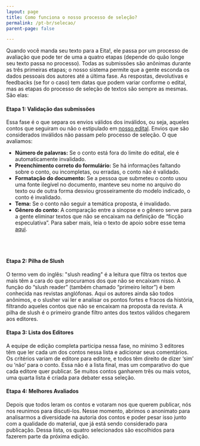 ```yaml
---
layout: page
title: Como funciona o nosso processo de seleção?
permalink: /pt-br/selecao/
parent-page: false

---
```


Quando você manda seu texto para a Eita!, ele passa por um processo de avaliação que pode ter de uma a quatro etapas (depende do quão longe seu texto passa no processo). Todas as submissões são anônimas durante as três primeiras etapas; o nosso sistema permite que a gente esconda os dados pessoais dos autores até a última fase.
As respostas, devolutivas e feedbacks (se for o caso) tem datas que podem variar conforme o edital, mas as etapas do processo de seleção de textos são sempre as mesmas. São elas:

#### **Etapa 1: Validação das submissões**
Essa fase é o que separa os envios válidos dos inválidos, ou seja, aqueles contos que seguiram ou não o estipulado em [nosso edital](https://www.eitamagazine.com/pt-br/edital/). Envios que são considerados inválidos não passam pelo processo de seleção. O que avaliamos:

- **Número de palavras:** Se o conto está fora do limite do edital, ele é automaticamente invalidado.
- **Preenchimento correto do formulário:** Se há informações faltando sobre o conto, ou incompletas, ou erradas, o conto não é validado.
- **Formatação do documento:** Se a pessoa que submeteu o conto usou uma fonte ilegível no documento, manteve seu nome no arquivo do texto ou de outra forma desviou grosseiramente do modelo indicado, o conto é invalidado.
- **Tema:** Se o conto não seguir a temática proposta, é invalidado.
- **Gênero do conto:** A comparação entre a sinopse e o gênero serve para a gente eliminar textos que não se encaixam na definição de “ficção especulativa”. Para saber mais, leia o texto de apoio sobre esse tema [aqui](https://www.eitamagazine.com/issue/2021/07/27/eita-comida.html).
<br/>
<br/>

#### **Etapa 2: Pilha de Slush**
O termo vem do inglês: "slush reading" é a leitura que filtra os textos que mais têm a cara do que procuramos dos que não se encaixam nisso. A função do “slush reader” (também chamado “primeiro leitor”) é bem conhecida nas revistas anglófonas. Aqui os autores ainda são todos anônimos, e o slusher vai ler e analisar os pontos fortes e fracos da história, filtrando aqueles contos que não se encaixam na proposta da revista.
A pilha de slush é o primeiro grande filtro antes dos textos válidos chegarem aos editores.

#### **Etapa 3: Lista dos Editores**
A equipe de edição completa participa nessa fase, no mínimo 3 editores têm que ler cada um dos contos nessa lista e adicionar seus comentários. Os critérios variam de editore para editore, e todos têm direito de dizer ‘sim’ ou ‘não’ para o conto.
Essa não é a lista final, mas um comparativo do que cada editore quer publicar. Se muitos contos ganharem três ou mais votos, uma quarta lista é criada para debater essa seleção.

#### **Etapa 4: Melhores Avaliados**
Depois que todos leram os contos e votaram nos que querem publicar, nós nos reunimos para discuti-los. Nesse momento, abrimos o anonimato para analisarmos a diversidade na autoria dos contos e poder pesar isso junto com a qualidade do material, que já está sendo considerado para publicação.
Dessa lista, os quatro selecionados são escolhidos para fazerem parte da próxima edição.
